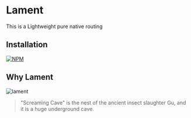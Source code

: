 # Lament

This is a Lightweight pure native routing

## Installation

[![NPM](https://nodei.co/npm/lament.png?compact=true)](https://npmjs.org/package/npm-badge)

## Why Lament

![lament](https://ae05.alicdn.com/kf/H2ee630b6a11a4440ba660f4197c5bf83f.png)
> "Screaming Cave" is the nest of the ancient insect slaughter Gu, and it is a huge underground cave.

